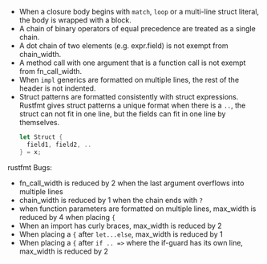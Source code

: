 * When a closure body begins with `match`, `loop` or a multi-line struct literal,
  the body is wrapped with a block.
* A chain of binary operators of equal precedence are treated as a single chain.
* A dot chain of two elements (e.g. expr.field) is not exempt from chain_width.
* A method call with one argument that is a function call is not exempt from fn_call_width.
* When `impl` generics are formatted on multiple lines, the rest of the header is not indented.
* Struct patterns are formatted consistently with struct expressions. Rustfmt gives struct patterns
  a unique format when there is a `..`, the struct can not fit in one line,
  but the fields can fit in one line by themselves.
  ```rust
  let Struct {
    field1, field2, ..
  } = x;
  ```


rustfmt Bugs:
* fn_call_width is reduced by 2 when the last argument overflows into multiple lines
* chain_width is reduced by 1 when the chain ends with `?`
* when function parameters are formatted on multiple lines, max_width is reduced by 4 when placing `{`
* When an import has curly braces, max_width is reduced by 2
* When placing a `{` after `let...else`, max_width is reduced by 1
* When placing a `{` after `if .. =>` where the if-guard has its own line, max_width is reduced by 2